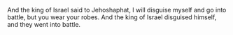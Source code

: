 And the king of Israel said to Jehoshaphat, I will disguise myself and go into battle, but you wear your robes. And the king of Israel disguised himself, and they went into battle.
